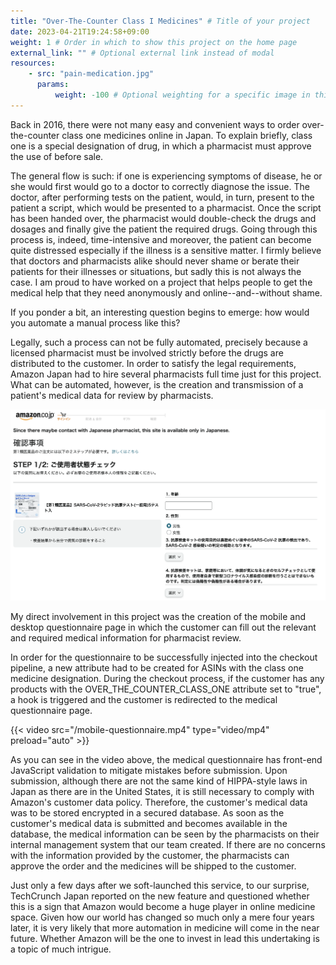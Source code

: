 ```yaml
---
title: "Over-The-Counter Class I Medicines" # Title of your project
date: 2023-04-21T19:24:58+09:00
weight: 1 # Order in which to show this project on the home page
external_link: "" # Optional external link instead of modal
resources:
    - src: "pain-medication.jpg"
      params:
          weight: -100 # Optional weighting for a specific image in this project folder
---
```

Back in 2016, there were not many easy and convenient ways to order over-the-counter class one medicines online in Japan.
To explain briefly, class one is a special designation of drug, in which a pharmacist must approve the use of before sale.

The general flow is such: if one is experiencing symptoms of disease, he or she would first would go to a doctor to correctly diagnose the issue.
The doctor, after performing tests on the patient, would, in turn, present to the patient a script, which would be presented to a pharmacist.
Once the script has been handed over, the pharmacist would double-check the drugs and dosages and finally give the patient the required drugs.
Going through this process is, indeed, time-intensive and moreover, the patient can become quite distressed especially if the illness is a sensitive matter.
I firmly believe that doctors and pharmacists alike should never shame or berate their patients for their illnesses or situations, but sadly this is not always the case.
I am proud to have worked on a project that helps people to get the medical help that they need anonymously and online--and--without shame.

If you ponder a bit, an interesting question begins to emerge: how would you automate a manual process like this?

Legally, such a process can not be fully automated, precisely because a licensed pharmacist must be involved strictly before the drugs are distributed to the customer.
In order to satisfy the legal requirements, Amazon Japan had to hire several pharmacists full time just for this project.
What can be automated, however, is the creation and transmission of a patient's medical data for review by pharmacists.

![Desktop Questionnaire](images/ClassOneMedicines/desktop-questionnaire.png)

My direct involvement in this project was the creation of the mobile and desktop questionnaire page in which the customer can fill out the relevant and required medical information for pharmacist review.

In order for the questionnaire to be successfully injected into the checkout pipeline, a new attribute had to be created for ASINs with the class one medicine designation.
During the checkout process, if the customer has any products with the OVER_THE_COUNTER_CLASS_ONE attribute set to "true", a hook is triggered and the customer is redirected to the medical questionnaire page.

{{< video src="/mobile-questionnaire.mp4" type="video/mp4" preload="auto" >}}

As you can see in the video above, the medical questionnaire has front-end JavaScript validation to mitigate mistakes before submission.
Upon submission, although there are not the same kind of HIPPA-style laws in Japan as there are in the United States, it is still necessary to comply with Amazon's customer data policy. Therefore, the customer's medical data was to be stored encrypted in a secured database.
As soon as the customer's medical data is submitted and becomes available in the database, the medical information can be seen by the pharmacists on their internal management system that our team created.
If there are no concerns with the information provided by the customer, the pharmacists can approve the order and the medicines will be shipped to the customer.

Just only a few days after we soft-launched this service, to our surprise, TechCrunch Japan reported on the new feature and questioned whether this is a sign that Amazon would become a huge player in online medicine space.
Given how our world has changed so much only a mere four years later, it is very likely that more automation in medicine will come in the near future. Whether Amazon will be the one to invest in lead this undertaking is a topic of much intrigue.
